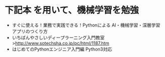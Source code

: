# 下記本 を用いて、機械学習を勉強
- すぐに使える！業務で実践できる！Pythonによる AI・機械学習・深層学習アプリのつくり方
- いちばんやさしいディープラーニング入門教室 >http://www.sotechsha.co.jp/pc/html/1187.htm
- はじめてのPythonエンジニア入門編 Python3対応
